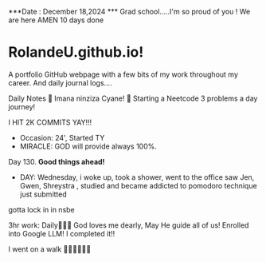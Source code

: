 ***Date : December 18,2024 *** Grad school.....I'm so proud of you !  We are here AMEN
10 days done
# RolandeU.github.io!

A portfolio GitHub webpage with a few bits of my work throughout my career. And daily journal logs....


Daily Notes
💚 Imana ninziza Cyane! 
💚 Starting a Neetcode 3 problems a day journey!

I HIT 2K COMMITS YAY!!!

- Occasion: 24', Started TY 
- MIRACLE: GOD will provide always 100%.

Day 130. **Good things ahead!** 
- DAY: Wednesday, i woke up, took a shower, went to the office saw Jen, Gwen, Shreystra , studied and became addicted to pomodoro technique just submitted 

gotta lock in in nsbe

3hr work: Daily💚💚💚
God loves me dearly, May He guide all of  us!
Enrolled into Google LLM! I completed it!!

I went on a walk 💚💚💚💚💚💚
